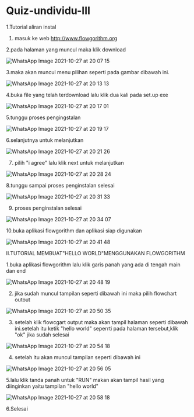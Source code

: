 # Quiz-undividu-III

1.Tutorial aliran instal

1. masuk ke web http://www.flowgorithm.org

2.pada halaman yang muncul maka klik download

![WhatsApp Image 2021-10-27 at 20 07 15](https://user-images.githubusercontent.com/93031693/139072058-b7b3548b-391a-4771-a0b0-7ad0f8c3239a.jpeg)

3.maka akan muncul menu pilihan seperti pada gambar dibawah ini.

![WhatsApp Image 2021-10-27 at 20 13 13](https://user-images.githubusercontent.com/93031693/139072758-bb6c64bf-26c1-49b8-8b77-b1e654b3a4d1.jpeg)

4.buka file yang telah terdownload lalu klik dua kali pada set.up exe

![WhatsApp Image 2021-10-27 at 20 17 01](https://user-images.githubusercontent.com/93031693/139073367-1ee7ee16-124f-473e-9e79-81c645b3d53f.jpeg)

5.tunggu proses pengingstalan 

![WhatsApp Image 2021-10-27 at 20 19 17](https://user-images.githubusercontent.com/93031693/139073704-6c2910a1-45dd-4461-bd2e-3c3cf5446dd9.jpeg)

6.selanjutnya untuk melanjutkan

![WhatsApp Image 2021-10-27 at 20 21 26](https://user-images.githubusercontent.com/93031693/139074610-3312104e-662d-4e3c-b225-0c7612990b25.jpeg)

7. pilih "i agree" lalu klik next untuk melanjutkan

![WhatsApp Image 2021-10-27 at 20 28 24](https://user-images.githubusercontent.com/93031693/139075334-67021bc9-adaf-4fa1-8ded-091a38f3e081.jpeg)

8.tunggu sampai proses penginstalan selesai

![WhatsApp Image 2021-10-27 at 20 31 33](https://user-images.githubusercontent.com/93031693/139075977-826f4980-3e49-4867-a934-e9ec5fab5b59.jpeg)

9. proses penginstalan selesai 

![WhatsApp Image 2021-10-27 at 20 34 07](https://user-images.githubusercontent.com/93031693/139076384-5b3236b9-4872-4a58-aca0-546bfe61f2e5.jpeg)

10.buka aplikasi flowgorithm dan aplikasi siap digunakan

![WhatsApp Image 2021-10-27 at 20 41 48](https://user-images.githubusercontent.com/93031693/139077700-4dd1f758-d525-4072-a6fa-8c5d272301a5.jpeg)

II.TUTORIAL MEMBUAT"HELLO WORLD"MENGGUNAKAN FLOWGORITHM

1.buka aplikasi flowgorithm lalu klik garis panah yang ada di tengah main dan end

![WhatsApp Image 2021-10-27 at 20 48 19](https://user-images.githubusercontent.com/93031693/139078843-7e87b2e5-9a54-441c-ba04-5ede4d5a8fb6.jpeg)

2. jika sudah muncul tampilan seperti dibawah ini maka pilih flowchart outout

![WhatsApp Image 2021-10-27 at 20 50 35](https://user-images.githubusercontent.com/93031693/139079234-e5212f02-74bf-4cf7-b4d3-49d38479cada.jpeg)

3. setelah klik flowcgart output maka akan tampil halaman seperti dibawah ini.setelah itu ketik "hello world" seperrti pada halaman tersebut,klik "ok" jika sudah selesai

![WhatsApp Image 2021-10-27 at 20 54 18](https://user-images.githubusercontent.com/93031693/139079944-7d18bd31-41a1-453a-8494-ce2265761d17.jpeg)

4. setelah itu akan muncul tampilan seperti dibawah ini

![WhatsApp Image 2021-10-27 at 20 56 05](https://user-images.githubusercontent.com/93031693/139080232-037eef27-5a74-48f7-bd36-0de6618d07b8.jpeg)

5.lalu klik tanda panah untuk "RUN" makan akan tampil hasil yang diinginkan yaitu tampilan "hello world"

![WhatsApp Image 2021-10-27 at 20 58 18](https://user-images.githubusercontent.com/93031693/139080649-c3377139-bad8-4b1a-aa7a-9d7abe1e2ef0.jpeg)

6.Selesai





































